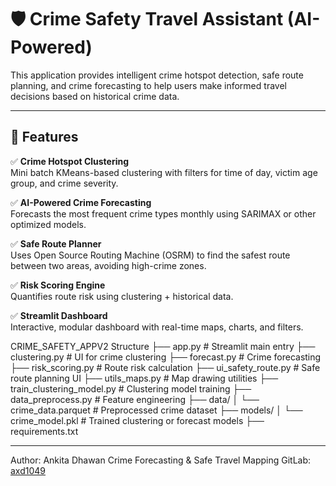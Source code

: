 # 🛡️ Crime Safety Travel Assistant (AI-Powered)

This application provides intelligent crime hotspot detection, safe route planning, and crime forecasting to help users make informed travel decisions based on historical crime data.

---

## 🚀 Features

✅ **Crime Hotspot Clustering**  
Mini batch KMeans-based clustering with filters for time of day, victim age group, and crime severity.

✅ **AI-Powered Crime Forecasting**  
Forecasts the most frequent crime types monthly using SARIMAX or other optimized models.

✅ **Safe Route Planner**  
Uses Open Source Routing Machine (OSRM) to find the safest route between two areas, avoiding high-crime zones.

✅ **Risk Scoring Engine**  
Quantifies route risk using clustering + historical data.

✅ **Streamlit Dashboard**  
Interactive, modular dashboard with real-time maps, charts, and filters.



CRIME_SAFETY_APPV2 Structure
├── app.py # Streamlit main entry
├── clustering.py # UI for crime clustering
├── forecast.py # Crime forecasting
├── risk_scoring.py # Route risk calculation
├── ui_safety_route.py # Safe route planning UI
├── utils_maps.py # Map drawing utilities
├── train_clustering_model.py # Clustering model training
├── data_preprocess.py # Feature engineering
├── data/
│ └── crime_data.parquet # Preprocessed crime dataset
├── models/
│ └── crime_model.pkl # Trained clustering or forecast models
├── requirements.txt

---

Author: Ankita Dhawan
Crime Forecasting & Safe Travel Mapping
GitLab: [axd1049](https://git.cs.bham.ac.uk/projects-2024-25/axd1049)
